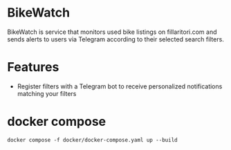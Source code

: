 # BikeWatch

BikeWatch is service that monitors used bike listings on fillaritori.com and sends alerts to users via Telegram according to their selected search filters. 

# Features
- Register filters with a Telegram bot to receive personalized notifications matching your filters

# docker compose

`docker compose -f docker/docker-compose.yaml up --build`

